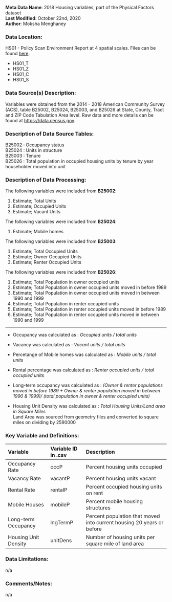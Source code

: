 **Meta Data Name**: 2018 Housing variables, part of the Physical Factors dataset  
**Last Modified**: October 22nd, 2020  
**Author**: Moksha Menghaney  

### Data Location: 
HS01 - Policy Scan Environment Report at 4 spatial scales. Files can be found [here](https://github.com/GeoDaCenter/opioid-policy-scan/tree/master/Policy_Scan/data_final).
* HS01_T  
* HS01_Z  
* HS01_C  
* HS01_S  

### Data Source(s) Description:  
Variables were obtained from the 2014 - 2018 American Community Survey (ACS), table B25002, B25024, B25003, and B25026 at State, County, Tract and ZIP Code Tabulation Area level. Raw data and more details can be found at https://data.census.gov.

### Description of Data Source Tables:
B25002 : Occupancy status <br>
B25024 : Units in structure <br>
B25003 : Tenure <br>
B25026 : Total population in occupied housing units by tenure by year householder moved into unit

### Description of Data Processing: 
The following variables were included from **B25002**:
  1. Estimate; Total Units
  2. Estimate; Occupied Units
  3. Estimate; Vacant Units
  
The following variables were included from **B25024**:
  1. Estimate; Mobile homes
 
The following variables were included from **B25003**:
  1. Estimate; Total Occupied Units
  2. Estimate; Owner Occupied Units
  3. Estimate; Renter Occupied Units
 
The following variables were included from **B25026**:
  1. Estimate; Total Population in owner occupied units
  2. Estimate; Total Population in owner occupied units moved in before 1989
  3. Estimate; Total Population in owner occupied units moved in between 1990 and 1999
  4. Estimate; Total Population in renter occupied units
  5. Estimate; Total Population in renter occupied units moved in before 1989
  6. Estimate; Total Population in renter occupied units moved in between 1990 and 1999

----------
* Occupancy was calculated as : *Occupied units / total units*  

* Vacancy was calculated as : *Vacant units / total units*  

* Percetange of Mobile homes was calculated as : *Mobile units / total units*   

* Rental percentage was calculated as : *Renter occupied units / total occupied units*  

* Long-term occupancy was calculated as : *(Owner & renter populations moved in before 1989 +  Owner & renter population moved in between 1990 & 1999)/ (total population in owner & renter occupied units)*  

* Housing Unit Density was calculated as : *Total Housing Units/Land area in Square Miles*  
Land Area was sourced from geometry files and converted to square miles on dividing by 2590000


### Key Variable and Definitions:
| Variable | Variable ID in .csv | Description |
|:---------|:--------------------|:------------|
| Occupancy Rate | occP | Percent housing units occupied |
| Vacancy Rate | vacantP | Percent housing units vacant |
| Rental Rate | rentalP | Percent occupied housing units on rent |
| Mobile Houses | mobileP | Percent mobile housing structures |
| Long-term Occupancy | lngTermP | Percent population that moved into current housing 20 years or before |
| Housing Unit Density | unitDens | Number of housing units per square mile of land area |

### Data Limitations:
n/a

### Comments/Notes:
n/a
